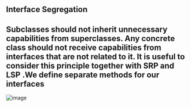 ## Interface Segregation
## Subclasses should not inherit unnecessary capabilities from superclasses.   Any concrete class should not receive capabilities from interfaces that are not related to it. It is useful to consider this principle together with SRP and LSP .We define separate methods for our interfaces

![image](https://user-images.githubusercontent.com/90280719/138319002-9d3b62aa-3fd9-4700-ada1-6a56bd317d97.png)
